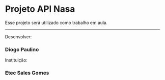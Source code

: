 # Projeto API Nasa
Esse projeto será utilizado como trabalho em aula.

---

Desenvolver:
### Diogo Paulino

Instituição:
### Etec Sales Gomes